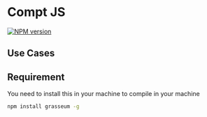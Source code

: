 # Compt JS
[![NPM version][npm-image]][npm-url] 
## Use Cases

## Requirement
You need to install this in your machine to compile in your machine
```bash
npm install grasseum -g
```

[npm-url]: https://www.npmjs.com/package/comptsjs
[npm-image]: https://img.shields.io/badge/comptsjs-2.0.1-brightgreen
